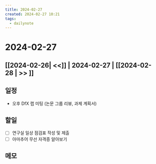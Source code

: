 ```yaml
---
title: 2024-02-27
created: 2024-02-27 10:21
tags:
  - dailynote
---
```

# 2024-02-27
## [[2024-02-26| <<]] | 2024-02-27 | [[2024-02-28 | >> ]]

## 일정
- 오후 DfX 랩 미팅 (논문 그룹 리뷰, 과제 계획서)

## 할일
- [ ] 연구실 일상 점검표 작성 및 제출
- [ ] 아마추어 무선 자격증 알아보기

## 메모

